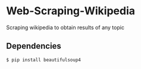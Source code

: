 # Web-Scraping-Wikipedia
Scraping wikipedia to obtain results of any topic

## Dependencies
``` sh
$ pip install beautifulsoup4
```
